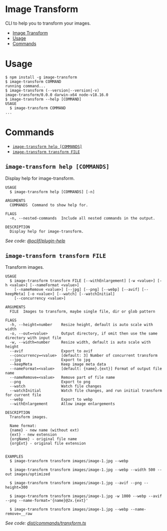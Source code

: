 # Image Transform

CLI to help you to transform your images.


<!-- toc -->
* [Image Transform](#image-transform)
* [Usage](#usage)
* [Commands](#commands)
<!-- tocstop -->
# Usage
<!-- usage -->
```sh-session
$ npm install -g image-transform
$ image-transform COMMAND
running command...
$ image-transform (--version|--version|-v)
image-transform/0.0.0 darwin-x64 node-v18.16.0
$ image-transform --help [COMMAND]
USAGE
  $ image-transform COMMAND
...
```
<!-- usagestop -->
# Commands
<!-- commands -->
* [`image-transform help [COMMANDS]`](#image-transform-help-commands)
* [`image-transform transform FILE`](#image-transform-transform-file)

## `image-transform help [COMMANDS]`

Display help for image-transform.

```
USAGE
  $ image-transform help [COMMANDS] [-n]

ARGUMENTS
  COMMANDS  Command to show help for.

FLAGS
  -n, --nested-commands  Include all nested commands in the output.

DESCRIPTION
  Display help for image-transform.
```

_See code: [@oclif/plugin-help](https://github.com/oclif/plugin-help/blob/v5.2.9/src/commands/help.ts)_

## `image-transform transform FILE`

Transform images.

```
USAGE
  $ image-transform transform FILE [--withEnlargement] [-w <value>] [-h <value>] [--nameFormat <value>]
    [--nameRemove <value>] [--jpg] [--png] [--webp] [--avif] [--keepMeta] [-o <value>] [--watch] [--watchInitial]
    [--concurrency <value>]

ARGUMENTS
  FILE  Images to transform, maybe single file, dir or glob pattern

FLAGS
  -h, --height=number    Resize height, default is auto scale with width
  -o, --out=<value>      Output directory, if omit then use the same directory with input file
  -w, --width=number     Resize width, default is auto scale with height
  --avif                 Export to avif
  --concurrency=<value>  [default: 3] Number of concurrent transform
  --jpg                  Export to jpg
  --keepMeta             Keep image meta data
  --nameFormat=<value>   [default: {name}.{ext}] Format of output file name
  --nameRemove=<value>   Remove part of file name
  --png                  Export to png
  --watch                Watch file changes
  --watchInitial         Watch file changes, and run initial transform for current file
  --webp                 Export to webp
  --withEnlargement      Allow image enlargements

DESCRIPTION
  Transform images.

  Name format:
  {name} - new name (without ext)
  {ext} - new extension
  {orgName} - original file name
  {orgExt} - original file extension


EXAMPLES
  $ image-transform transform images/image-1.jpg --webp

  $ image-transform transform images/image-1.jpg --webp --width 500 --out images/optimized

  $ image-transform transform images/image-1.jpg --avif --png --height=300

  $ image-transform transform images/image-1.jpg -w 1000 --webp --avif --png --name-format='{name}@2x.{ext}'

  $ image-transform transform images/image-1.jpg --webp --name-remove=__raw
```

_See code: [dist/commands/transform.ts](https://github.com/madnh/image-transform/blob/v0.0.0/dist/commands/transform.ts)_
<!-- commandsstop -->
